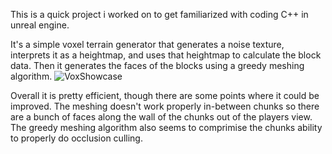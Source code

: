 This is a quick project i worked on to get familiarized with coding C++ in unreal engine.

It's a simple voxel terrain generator that generates a noise texture, interprets it as a heightmap, and uses that heightmap to calculate the block data. Then it generates the faces of the blocks using a greedy meshing algorithm.
![VoxShowcase](https://github.com/user-attachments/assets/4c3f07fe-9a3d-4b09-80df-14aef836d630)

Overall it is pretty efficient, though there are some points where it could be improved. The meshing doesn't work properly in-between chunks so there are a bunch of faces along the wall of the chunks out of the players view. The greedy meshing algorithm also seems to comprimise the chunks ability to properly do occlusion culling.
